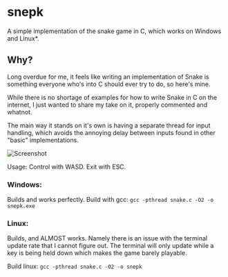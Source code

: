 # snepk
A simple implementation of the snake game in C, which works on Windows and Linux*.

## Why?
Long overdue for me, it feels like writing an implementation of Snake is something everyone who's into C should ever try to do, so here's mine.

While there is no shortage of examples for how to write Snake in C on the internet, I just wanted to share my take on it, properly commented and whatnot.

The main way it stands on it's own is having a separate thread for input handling, which avoids the annoying delay between inputs found in other "basic" implementations.

![Screenshot](https://github.com/markski1/snake/assets/22557859/5b57a424-0124-4a1f-bd09-a3dab60feef6)

Usage: Control with WASD. Exit with ESC.

### Windows:
Builds and works perfectly.
Build with gcc: `gcc -pthread snake.c -O2 -o snepk.exe`

### Linux:
Builds, and ALMOST works.
Namely there is an issue with the terminal update rate that I cannot figure out.
The terminal will only update while a key is being held down which makes the game barely playable.

Build linux: `gcc -pthread snake.c -O2 -o snepk`